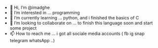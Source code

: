 - 👋 Hi, I’m @imadghe
- 👀 I’m interested in ... programming
- 🌱 I’m currently learning ... python, and i finished the basics of C
- 💞️ I’m looking to collaborate on ... to finish this language soon and start some project
- 📫 How to reach me ... i got all sociale media accounts ( fb ig snap telegram whatsApp ..)

<!---
imadghe/imadghe is a ✨ special ✨ repository because its `README.md` (this file) appears on your GitHub profile.
You can click the Preview link to take a look at your changes.
--->
